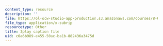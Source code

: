 ```yaml
---
content_type: resource
description: ''
file: https://ol-ocw-studio-app-production.s3.amazonaws.com/courses/8-04-quantum-physics-i-spring-2016/c6a6b989e45550acba1b882436a3475d_S9RjSQro2e0.vtt
file_type: application/x-subrip
resourcetype: Other
title: 3play caption file
uid: c6a6b989-e455-50ac-ba1b-882436a3475d
---
```

